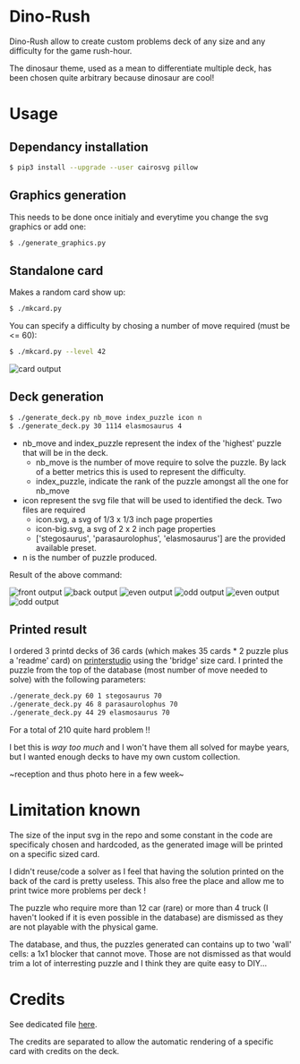 # Dino-Rush
Dino-Rush allow to create custom problems deck of any size and any difficulty for the game rush-hour.

The dinosaur theme, used as a mean to differentiate multiple deck, has been chosen quite arbitrary because dinosaur are cool!

# Usage
## Dependancy installation
```sh
$ pip3 install --upgrade --user cairosvg pillow
```

## Graphics generation
This needs to be done once initialy and everytime you change the svg graphics or add one:
```sh
$ ./generate_graphics.py
```

## Standalone card
Makes a random card show up:
```sh
$ ./mkcard.py
```

You can specify a difficulty by chosing a number of move required (must be <= 60):
```sh
$ ./mkcard.py --level 42
```

![card output](example/standalone_example.png "standalone output")

## Deck generation
```sh
$ ./generate_deck.py nb_move index_puzzle icon n
$ ./generate_deck.py 30 1114 elasmosaurus 4
```
 - nb\_move and index\_puzzle represent the index of the 'highest' puzzle that will be in the deck.
   - nb\_move is the number of move require to solve the puzzle. By lack of a better metrics this is used to represent the difficulty.
   - index\_puzzle, indicate the rank of the puzzle amongst all the one for nb\_move
 - icon represent the svg file that will be used to identified the deck. Two files are required
   - icon.svg, a svg of 1/3 x 1/3 inch page properties
   - icon-big.svg, a svg of 2 x 2 inch page properties
   - ['stegosaurus', 'parasaurolophus', 'elasmosaurus'] are the provided available preset.
 - n is the number of puzzle produced.

Result of the above command:

![front output](example/deck/elasmosaurus-front.png "front output")
![back output](example/deck/elasmosaurus-back.png "back output")
![even output](example/deck/elasmosaurus-even-1.png "even output")
![odd output](example/deck/elasmosaurus-odd-2.png "odd output")
![even output](example/deck/elasmosaurus-even-3.png "even output")
![odd output](example/deck/elasmosaurus-odd-4.png "odd output")

## Printed result
I ordered 3 printd decks of 36 cards (which makes 35 cards * 2 puzzle plus a 'readme' card) on [printerstudio](https://www.printerstudio.com) using the 'bridge' size card.
I printed the puzzle from the top of the database (most number of move needed to solve) with the following parameters:
```sh
./generate_deck.py 60 1 stegosaurus 70
./generate_deck.py 46 8 parasaurolophus 70
./generate_deck.py 44 29 elasmosaurus 70
```

For a total of 210 quite hard problem !!

I bet this is *way too much* and I won't have them all solved for maybe years, but I wanted enough decks to have my own custom collection.

~reception and thus photo here in a few week~

# Limitation known
The size of the input svg in the repo and some constant in the code are specificaly chosen and hardcoded, as the generated image will be printed on a specific sized card.

I didn't reuse/code a solver as I feel that having the solution printed on the back of the card is pretty useless. This also free the place and allow me to print twice more problems per deck !

The puzzle who require more than 12 car (rare) or more than 4 truck (I haven't looked if it is even possible in the database) are dismissed as they are not playable with the physical game.

The database, and thus, the puzzles generated can contains up to two 'wall' cells: a 1x1 blocker that cannot move. Those are not dismissed as that would trim a lot of interresting puzzle and I think they are quite easy to DIY...

# Credits
See dedicated file [here](credits.md).

The credits are separated to allow the automatic rendering of a specific card with credits on the deck.

